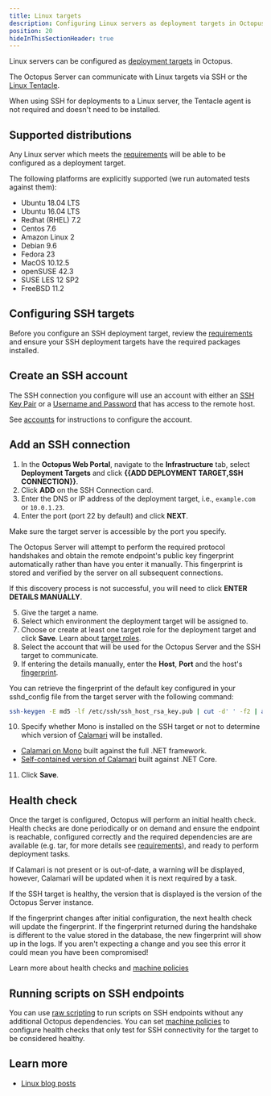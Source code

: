 ```yaml
---
title: Linux targets
description: Configuring Linux servers as deployment targets in Octopus.
position: 20
hideInThisSectionHeader: true
---
```


Linux servers can be configured as [deployment targets](/docs/infrastructure/deployment-targets/index.md) in Octopus.   

The Octopus Server can communicate with Linux targets via SSH or the [Linux Tentacle](https://octopus.com/docs/infrastructure/deployment-targets/linux/tentacle).  

When using SSH for deployments to a Linux server, the Tentacle agent is not required and doesn't need to be installed.

## Supported distributions

Any Linux server which meets the [requirements](/docs/infrastructure/deployment-targets/linux/requirements.md) will be able to be configured as a deployment target.

The following platforms are explicitly supported (we run automated tests against them):

- Ubuntu 18.04 LTS
- Ubuntu 16.04 LTS
- Redhat (RHEL) 7.2
- Centos 7.6
- Amazon Linux 2
- Debian 9.6
- Fedora 23
- MacOS 10.12.5
- openSUSE 42.3
- SUSE LES 12 SP2
- FreeBSD 11.2

## Configuring SSH targets

Before you configure an SSH deployment target, review the [requirements](/docs/infrastructure/deployment-targets/linux/requirements.md) and ensure your SSH deployment targets have the required packages installed.

## Create an SSH account

The SSH connection you configure will use an account with either an [SSH Key Pair](/docs/infrastructure/deployment-targets/linux/ssh-key-pair.md) or a [Username and Password](/docs/infrastructure/deployment-targets/username-and-password.md) that has access to the remote host.

See [accounts](/docs/infrastructure/deployment-targets/linux/ssh-key-pair.md) for instructions to configure the account.

## Add an SSH connection

1. In the **Octopus Web Portal**, navigate to the **Infrastructure** tab, select **Deployment Targets** and click **{{ADD DEPLOYMENT TARGET,SSH CONNECTION}}**.
2. Click **ADD** on the SSH Connection card.
3. Enter the DNS or IP address of the deployment target, i.e., `example.com` or `10.0.1.23`.
4. Enter the port (port 22 by default) and click **NEXT**.

Make sure the target server is accessible by the port you specify.

The Octopus Server will attempt to perform the required protocol handshakes and obtain the remote endpoint's public key fingerprint automatically rather than have you enter it manually. This fingerprint is stored and verified by the server on all subsequent connections.

If this discovery process is not successful, you will need to click **ENTER DETAILS MANUALLY**.

5. Give the target a name.
6. Select which environment the deployment target will be assigned to.
7. Choose or create at least one target role for the deployment target and click **Save**. Learn about [target roles](/docs/infrastructure/deployment-targets/index.md#target-roles).
8. Select the account that will be used for the Octopus Server and the SSH target to communicate.
9. If entering the details manually, enter the **Host**, **Port** and the host's [fingerprint](#fingerprint).

You can retrieve the fingerprint of the default key configured in your sshd\_config file from the target server with the following command:

```bash
ssh-keygen -E md5 -lf /etc/ssh/ssh_host_rsa_key.pub | cut -d' ' -f2 | awk '{ print $1}' | cut -d':' -f2-
```

10. Specify whether Mono is installed on the SSH target or not to determine which version of [Calamari](/docs/octopus-rest-api/calamari.md) will be installed.

  - [Calamari on Mono](#mono-calamari) built against the full .NET framework.
  - [Self-contained version of Calamari](#self-contained-calamari) built against .NET Core.

11. Click **Save**.

## Health check

Once the target is configured, Octopus will perform an initial health check. Health checks are done periodically or on demand and ensure the endpoint is reachable, configured correctly and the required dependencies are are available (e.g. tar, for more details see [requirements](/docs/infrastructure/deployment-targets/linux/requirements.md)), and ready to perform deployment tasks.

If Calamari is not present or is out-of-date, a warning will be displayed, however, Calamari will be updated when it is next required by a task.

If the SSH target is healthy, the version that is displayed is the version of the Octopus Server instance.

If the fingerprint changes after initial configuration, the next health check will update the fingerprint. If the fingerprint returned during the handshake is different to the value stored in the database, the new fingerprint will show up in the logs. If you aren't expecting a change and you see this error it could mean you have been compromised!

Learn more about health checks and [machine policies](/docs/infrastructure/deployment-targets/machine-policies.md)

## Running scripts on SSH endpoints

You can use [raw scripting](/docs/deployment-examples/custom-scripts/raw-scripting.md) to run scripts on SSH endpoints without any additional Octopus dependencies. You can set [machine policies](/docs/infrastructure/deployment-targets/machine-policies.md) to configure health checks that only test for SSH connectivity for the target to be considered healthy.

## Learn more

- [Linux blog posts](https://www.octopus.com/blog/tag/linux)